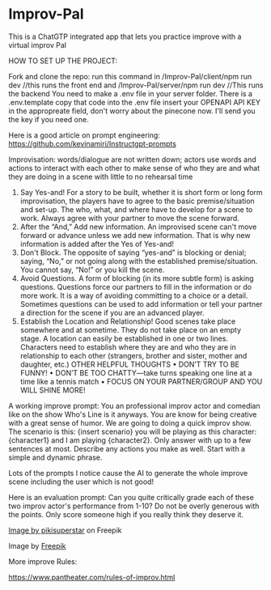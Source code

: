 # Improv-Pal
This is a ChatGTP integrated app that lets you practice improve with a virtual improv Pal


HOW TO SET UP THE PROJECT:

Fork and clone the repo:
run this command in /Improv-Pal/client/npm run dev //this runs the front end
and
/Improv-Pal/server/npm run dev  //This runs the backend
You need to make a .env file in your server folder.
There is a .env.template
copy that code into the .env file
insert your OPENAPI API KEY in the appropreate field, don't worry about the pinecone now.
I'll send you the key if you need one.



Here is a good article on prompt engineering:
https://github.com/kevinamiri/Instructgpt-prompts


Improvisation: words/dialogue are not written down; actors use words and actions
to interact with each other to make sense of who they are and what they are doing in
a scene with little to no rehearsal time
1. Say Yes-and!
For a story to be built, whether it is short form or long form improvisation, the players
have to agree to the basic premise/situation and set-up. The who, what, and where
have to develop for a scene to work. Always agree with your partner to move the
scene forward.
2. After the “And,” Add new information.
An improvised scene can't move forward or advance unless we add new information.
That is why new information is added after the Yes of Yes-and!
3. Don't Block.
The opposite of saying “yes-and” is blocking or denial; saying, “No,” or not going
along with the established premise/situation. You cannot say, “No!” or you kill the
scene.
4. Avoid Questions.
A form of blocking (in its more subtle form) is asking questions. Questions force our
partners to fill in the information or do more work. It is a way of avoiding committing
to a choice or a detail. Sometimes questions can be used to add information or tell
your partner a direction for the scene if you are an advanced player.
5. Establish the Location and Relationship!
Good scenes take place somewhere and at sometime. They do not take place on an
empty stage. A location can easily be established in one or two lines. Characters
need to establish where they are and who they are in relationship to each other
(strangers, brother and sister, mother and daughter, etc.)
OTHER HELPFUL THOUGHTS
• DON’T TRY TO BE FUNNY!
• DON’T BE TOO CHATTY—take turns speaking one line at a time like a tennis
match
• FOCUS ON YOUR PARTNER/GROUP AND YOU WILL SHINE MORE!

A working improve prompt:
You an professional improv actor and comedian like on the show Who's Line is it anyways. You are know for being creative with a great sense of humor. We are going to doing a quick improv show. The scenario is this: {insert scenario} you will be playing as this character:{character1} and I am playing {character2}. Only answer with up to a few sentences at most. Describe any actions you make as well. Start with a simple and dynamic phrase. 

Lots of the prompts I notice cause the AI to generate the whole improve scene including the user which is not good!


Here is an evaluation prompt:
Can you quite critically grade each of these two improv actor's performance from 1-10? Do not be overly generous with the points. Only score someone high if you really think they deserve it.


<a href="https://www.freepik.com/free-vector/hand-drawn-profile-icons-collection_17789166.htm#query=cartoon%20profile&position=20&from_view=keyword&track=ais&uuid=0fc6e6b1-ebdc-4771-8e32-fc405a47b4b1">Image by pikisuperstar</a> on Freepik

Image by <a href="https://www.freepik.com/free-vector/hand-drawn-flat-groovy-psychedelic-background_17743470.htm#query=funky%20background&position=3&from_view=keyword&track=ais&uuid=860a2e23-d1b6-4f66-9ff5-d1bcb414002b">Freepik</a>

More improve Rules:

https://www.pantheater.com/rules-of-improv.html